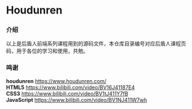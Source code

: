 # Houdunren
### 介绍
以上是后盾人前端系列课程用到的源码文件，本仓库目录编号对应后盾人课程页码，用于各位的学习和使用，共勉。
### 鸣谢
<strong>houdunren</strong>
https://www.houdunren.com/<br />
<strong>HTML5</strong>
https://www.bilibili.com/video/BV16J41187E4<br />
<strong>CSS3</strong>
https://www.bilibili.com/video/BV1tJ411Y7fB<br />
<strong>JavaScript</strong>
https://www.bilibili.com/video/BV1NJ411W7wh
